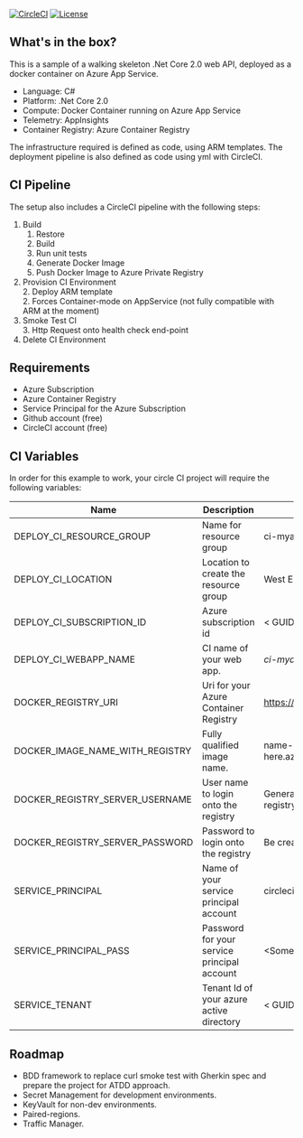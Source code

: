 [![CircleCI](https://circleci.com/gh/pjbgf/container_webapp_netcore.svg?style=svg)](https://circleci.com/gh/pjbgf/container_webapp_netcore) 
[![License](http://img.shields.io/:license-mit-blue.svg)](http://pjbgf.mit-license.org)  

## What's in the box?

This is a sample of a walking skeleton .Net Core 2.0 web API, deployed as a docker container on Azure App Service. 

- Language: C#
- Platform: .Net Core 2.0
- Compute: Docker Container running on Azure App Service
- Telemetry: AppInsights
- Container Registry: Azure Container Registry

The infrastructure required is defined as code, using ARM templates. The deployment pipeline is also defined as code using yml with CircleCI.

## CI Pipeline

The setup also includes a CircleCI pipeline with the following steps:

1. Build
    1. Restore 
    1. Build 
    1. Run unit tests
    1. Generate Docker Image
    1. Push Docker Image to Azure Private Registry
2. Provision CI Environment  
    2. Deploy ARM template  
    2. Forces Container-mode on AppService (not fully compatible with ARM at the moment)
3. Smoke Test CI  
    3. Http Request onto health check end-point
4. Delete CI Environment 

  
## Requirements  

- Azure Subscription
- Azure Container Registry
- Service Principal for the Azure Subscription
- Github account (free)
- CircleCI account (free)


## CI Variables

In order for this example to work, your circle CI project will require the following variables:

| Name        | Description | Example |  
| ----------- | ----------- | ----------- |   
| DEPLOY_CI_RESOURCE_GROUP | Name for resource group | ci-myapp-euw |
| DEPLOY_CI_LOCATION | Location to create the resource group | West Europe |
| DEPLOY_CI_SUBSCRIPTION_ID | Azure subscription id | < GUID > |	
| DEPLOY_CI_WEBAPP_NAME | CI name of your web app. | *ci-myapp-euw*.azurewebsites.net |
| DOCKER_REGISTRY_URI | Uri for your Azure Container Registry | https://name-goes-here.azurecr.io |
| DOCKER_IMAGE_NAME_WITH_REGISTRY | Fully qualified image name. | name-goes-here.azurecr.io/foldername/imagename:tag |
| DOCKER_REGISTRY_SERVER_USERNAME | User name to login onto the registry | Generally it is the same name as the registry. |
| DOCKER_REGISTRY_SERVER_PASSWORD | Password to login onto the registry | Be creative. ;) |
| SERVICE_PRINCIPAL | Name of your service principal account | circleci_deployment_account |
| SERVICE_PRINCIPAL_PASS | Password for your service principal account | <Some random, big and complex string.> |
| SERVICE_TENANT | Tenant Id of your azure active directory | < GUID > |


## Roadmap

- BDD framework to replace curl smoke test with Gherkin spec and prepare the project for ATDD approach.
- Secret Management for development environments.
- KeyVault for non-dev environments.
- Paired-regions.
- Traffic Manager.